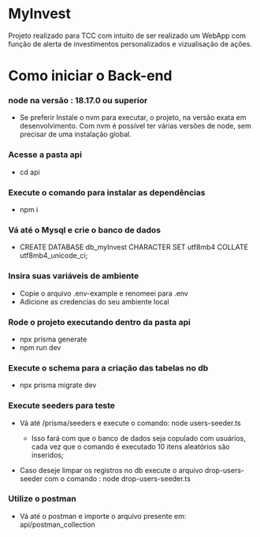 # MyInvest
Projeto realizado para TCC com intuito de ser realizado um WebApp com função de alerta de investimentos personalizados e vizualisação de ações.


# Como iniciar o Back-end

### node na versão : 18.17.0 ou superior

- Se preferir Instale o nvm para executar, o projeto, na versão exata em desenvolvimento. Com nvm é possível ter várias versões de node, sem precisar de uma instalação global.


### Acesse a pasta api
- cd api

### Execute o comando para instalar as dependências
- npm i

### Vá até o Mysql e crie o banco de dados
- CREATE DATABASE db_myInvest CHARACTER SET utf8mb4 COLLATE utf8mb4_unicode_ci;

### Insira suas variáveis de ambiente
- Copie o arquivo .env-example e renomeei para .env
 - Adicione as credencias do seu ambiente local

### Rode o projeto executando dentro da pasta api
- npx prisma generate
- npm run dev

### Execute o schema para a criação das tabelas no db
- npx prisma migrate dev


### Execute seeders para teste
- Vá até /prisma/seeders e execute o comando: node users-seeder.ts
  - Isso fará com que o banco de dados seja copulado com usuários, cada vez que o comando é executado 10 itens aleatórios são inseridos;

- Caso deseje limpar os registros no db execute o arquivo drop-users-seeder com o comando : node drop-users-seeder.ts

### Utilize o postman
- Vá até o postman e importe o arquivo presente em: api/postman_collection